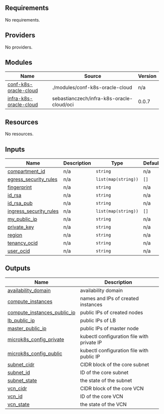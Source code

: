 <!-- BEGIN_TF_DOCS -->
## Requirements

No requirements.

## Providers

No providers.

## Modules

| Name | Source | Version |
|------|--------|---------|
| <a name="module_conf-k8s-oracle-cloud"></a> [conf-k8s-oracle-cloud](#module\_conf-k8s-oracle-cloud) | ./modules/conf-k8s-oracle-cloud | n/a |
| <a name="module_infra-k8s-oracle-cloud"></a> [infra-k8s-oracle-cloud](#module\_infra-k8s-oracle-cloud) | sebastianczech/infra-k8s-oracle-cloud/oci | 0.0.7 |

## Resources

No resources.

## Inputs

| Name | Description | Type | Default | Required |
|------|-------------|------|---------|:--------:|
| <a name="input_compartment_id"></a> [compartment\_id](#input\_compartment\_id) | n/a | `string` | n/a | yes |
| <a name="input_egress_security_rules"></a> [egress\_security\_rules](#input\_egress\_security\_rules) | n/a | `list(map(string))` | `[]` | no |
| <a name="input_fingerprint"></a> [fingerprint](#input\_fingerprint) | n/a | `string` | n/a | yes |
| <a name="input_id_rsa"></a> [id\_rsa](#input\_id\_rsa) | n/a | `string` | n/a | yes |
| <a name="input_id_rsa_pub"></a> [id\_rsa\_pub](#input\_id\_rsa\_pub) | n/a | `string` | n/a | yes |
| <a name="input_ingress_security_rules"></a> [ingress\_security\_rules](#input\_ingress\_security\_rules) | n/a | `list(map(string))` | `[]` | no |
| <a name="input_my_public_ip"></a> [my\_public\_ip](#input\_my\_public\_ip) | n/a | `string` | n/a | yes |
| <a name="input_private_key"></a> [private\_key](#input\_private\_key) | n/a | `string` | n/a | yes |
| <a name="input_region"></a> [region](#input\_region) | n/a | `string` | n/a | yes |
| <a name="input_tenancy_ocid"></a> [tenancy\_ocid](#input\_tenancy\_ocid) | n/a | `string` | n/a | yes |
| <a name="input_user_ocid"></a> [user\_ocid](#input\_user\_ocid) | n/a | `string` | n/a | yes |

## Outputs

| Name | Description |
|------|-------------|
| <a name="output_availability_domain"></a> [availability\_domain](#output\_availability\_domain) | availability domain |
| <a name="output_compute_instances"></a> [compute\_instances](#output\_compute\_instances) | names and IPs of created instances |
| <a name="output_compute_instances_public_ip"></a> [compute\_instances\_public\_ip](#output\_compute\_instances\_public\_ip) | public IPs of created nodes |
| <a name="output_lb_public_ip"></a> [lb\_public\_ip](#output\_lb\_public\_ip) | public IPs of LB |
| <a name="output_master_public_ip"></a> [master\_public\_ip](#output\_master\_public\_ip) | public IPs of master node |
| <a name="output_microk8s_config_private"></a> [microk8s\_config\_private](#output\_microk8s\_config\_private) | kubectl configuration file with private IP |
| <a name="output_microk8s_config_public"></a> [microk8s\_config\_public](#output\_microk8s\_config\_public) | kubectl configuration file with public IP |
| <a name="output_subnet_cidr"></a> [subnet\_cidr](#output\_subnet\_cidr) | CIDR block of the core subnet |
| <a name="output_subnet_id"></a> [subnet\_id](#output\_subnet\_id) | ID of the core subnet |
| <a name="output_subnet_state"></a> [subnet\_state](#output\_subnet\_state) | the state of the subnet |
| <a name="output_vcn_cidr"></a> [vcn\_cidr](#output\_vcn\_cidr) | CIDR block of the core VCN |
| <a name="output_vcn_id"></a> [vcn\_id](#output\_vcn\_id) | ID of the core VCN |
| <a name="output_vcn_state"></a> [vcn\_state](#output\_vcn\_state) | the state of the VCN |
<!-- END_TF_DOCS -->
